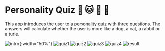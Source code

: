 # Personality Quiz    :dog: :cat: :rabbit: :turtle:

This app introduces the user to a personality quiz with three questions. The answers will calculate whether the user is more like a dog, a cat, a rabbit or a turle.

![intro](/doc/Introduction.png){:width="50%"}
![quiz1](/doc/Quiz1.png) ![quiz2](/doc/Quiz2.png) ![quiz3](/doc/Quiz3.png) ![quiz4](/doc/Quiz4.png)
![result](/doc/Result.png)


